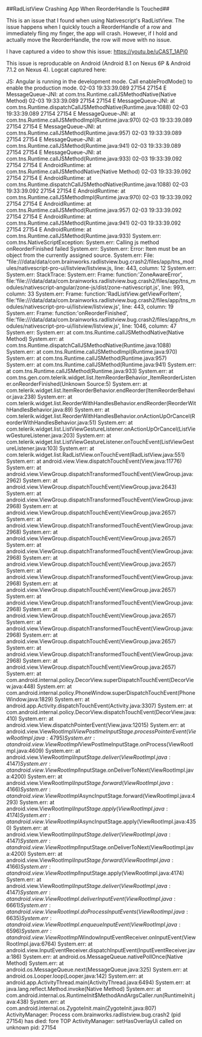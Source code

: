 ##RadListView Crashing App When ReorderHandle Is Touched##

This is an issue that I found when using Nativescript's RadListView.  The issue happens when I quickly touch a ReorderHandle of a row and immediately fling my finger, the app will crash.  However, if I hold and actually move the ReorderHandle, the row will move with no issue.

I have captured a video to show this issue: https://youtu.be/uCAST_1APj0

This issue is reproducable on Android (Android 8.1 on Nexus 6P & Android 7.1.2 on Nexus 4).  Logcat captured here:

JS: Angular is running in the development mode. Call enableProdMode() to enable the production mode.
02-03 19:33:39.089 27154 27154 E MessageQueue-JNI: 	at com.tns.Runtime.callJSMethodNative(Native Method)
02-03 19:33:39.089 27154 27154 E MessageQueue-JNI: 	at com.tns.Runtime.dispatchCallJSMethodNative(Runtime.java:1088)
02-03 19:33:39.089 27154 27154 E MessageQueue-JNI: 	at com.tns.Runtime.callJSMethodImpl(Runtime.java:970)
02-03 19:33:39.089 27154 27154 E MessageQueue-JNI: 	at com.tns.Runtime.callJSMethod(Runtime.java:957)
02-03 19:33:39.089 27154 27154 E MessageQueue-JNI: 	at com.tns.Runtime.callJSMethod(Runtime.java:941)
02-03 19:33:39.089 27154 27154 E MessageQueue-JNI: 	at com.tns.Runtime.callJSMethod(Runtime.java:933)
02-03 19:33:39.092 27154 27154 E AndroidRuntime: 	at com.tns.Runtime.callJSMethodNative(Native Method)
02-03 19:33:39.092 27154 27154 E AndroidRuntime: 	at com.tns.Runtime.dispatchCallJSMethodNative(Runtime.java:1088)
02-03 19:33:39.092 27154 27154 E AndroidRuntime: 	at com.tns.Runtime.callJSMethodImpl(Runtime.java:970)
02-03 19:33:39.092 27154 27154 E AndroidRuntime: 	at com.tns.Runtime.callJSMethod(Runtime.java:957)
02-03 19:33:39.092 27154 27154 E AndroidRuntime: 	at com.tns.Runtime.callJSMethod(Runtime.java:941)
02-03 19:33:39.092 27154 27154 E AndroidRuntime: 	at com.tns.Runtime.callJSMethod(Runtime.java:933)
System.err: com.tns.NativeScriptException: 
System.err: Calling js method onReorderFinished failed
System.err: 
System.err: Error: Item must be an object from the currently assigned source.
System.err: File: "file:///data/data/com.brainworks.radlistview.bug.crash2/files/app/tns_modules/nativescript-pro-ui/listview/listview.js, line: 443, column: 12
System.err: 
System.err: StackTrace: 
System.err: 	Frame: function:'ZoneAwareError', file:'file:///data/data/com.brainworks.radlistview.bug.crash2/files/app/tns_modules/nativescript-angular/zone-js/dist/zone-nativescript.js', line: 993, column: 33
System.err: 	Frame: function:'RadListView.getViewForItem', file:'file:///data/data/com.brainworks.radlistview.bug.crash2/files/app/tns_modules/nativescript-pro-ui/listview/listview.js', line: 443, column: 19
System.err: 	Frame: function:'onReorderFinished', file:'file:///data/data/com.brainworks.radlistview.bug.crash2/files/app/tns_modules/nativescript-pro-ui/listview/listview.js', line: 1046, column: 47
System.err: 
System.err: 	at com.tns.Runtime.callJSMethodNative(Native Method)
System.err: 	at com.tns.Runtime.dispatchCallJSMethodNative(Runtime.java:1088)
System.err: 	at com.tns.Runtime.callJSMethodImpl(Runtime.java:970)
System.err: 	at com.tns.Runtime.callJSMethod(Runtime.java:957)
System.err: 	at com.tns.Runtime.callJSMethod(Runtime.java:941)
System.err: 	at com.tns.Runtime.callJSMethod(Runtime.java:933)
System.err: 	at com.tns.gen.com.telerik.widget.list.ItemReorderBehavior_ItemReorderListener.onReorderFinished(Unknown Source:5)
System.err: 	at com.telerik.widget.list.ItemReorderBehavior.endReorder(ItemReorderBehavior.java:238)
System.err: 	at com.telerik.widget.list.ReorderWithHandlesBehavior.endReorder(ReorderWithHandlesBehavior.java:89)
System.err: 	at com.telerik.widget.list.ReorderWithHandlesBehavior.onActionUpOrCancel(ReorderWithHandlesBehavior.java:51)
System.err: 	at com.telerik.widget.list.ListViewGestureListener.onActionUpOrCancel(ListViewGestureListener.java:203)
System.err: 	at com.telerik.widget.list.ListViewGestureListener.onTouchEvent(ListViewGestureListener.java:103)
System.err: 	at com.telerik.widget.list.RadListView.onTouchEvent(RadListView.java:551)
System.err: 	at android.view.View.dispatchTouchEvent(View.java:11776)
System.err: 	at android.view.ViewGroup.dispatchTransformedTouchEvent(ViewGroup.java:2962)
System.err: 	at android.view.ViewGroup.dispatchTouchEvent(ViewGroup.java:2643)
System.err: 	at android.view.ViewGroup.dispatchTransformedTouchEvent(ViewGroup.java:2968)
System.err: 	at android.view.ViewGroup.dispatchTouchEvent(ViewGroup.java:2657)
System.err: 	at android.view.ViewGroup.dispatchTransformedTouchEvent(ViewGroup.java:2968)
System.err: 	at android.view.ViewGroup.dispatchTouchEvent(ViewGroup.java:2657)
System.err: 	at android.view.ViewGroup.dispatchTransformedTouchEvent(ViewGroup.java:2968)
System.err: 	at android.view.ViewGroup.dispatchTouchEvent(ViewGroup.java:2657)
System.err: 	at android.view.ViewGroup.dispatchTransformedTouchEvent(ViewGroup.java:2968)
System.err: 	at android.view.ViewGroup.dispatchTouchEvent(ViewGroup.java:2657)
System.err: 	at android.view.ViewGroup.dispatchTransformedTouchEvent(ViewGroup.java:2968)
System.err: 	at android.view.ViewGroup.dispatchTouchEvent(ViewGroup.java:2657)
System.err: 	at android.view.ViewGroup.dispatchTransformedTouchEvent(ViewGroup.java:2968)
System.err: 	at android.view.ViewGroup.dispatchTouchEvent(ViewGroup.java:2657)
System.err: 	at android.view.ViewGroup.dispatchTransformedTouchEvent(ViewGroup.java:2968)
System.err: 	at android.view.ViewGroup.dispatchTouchEvent(ViewGroup.java:2657)
System.err: 	at com.android.internal.policy.DecorView.superDispatchTouchEvent(DecorView.java:448)
System.err: 	at com.android.internal.policy.PhoneWindow.superDispatchTouchEvent(PhoneWindow.java:1829)
System.err: 	at android.app.Activity.dispatchTouchEvent(Activity.java:3307)
System.err: 	at com.android.internal.policy.DecorView.dispatchTouchEvent(DecorView.java:410)
System.err: 	at android.view.View.dispatchPointerEvent(View.java:12015)
System.err: 	at android.view.ViewRootImpl$ViewPostImeInputStage.processPointerEvent(ViewRootImpl.java:4795)
System.err: 	at android.view.ViewRootImpl$ViewPostImeInputStage.onProcess(ViewRootImpl.java:4609)
System.err: 	at android.view.ViewRootImpl$InputStage.deliver(ViewRootImpl.java:4147)
System.err: 	at android.view.ViewRootImpl$InputStage.onDeliverToNext(ViewRootImpl.java:4200)
System.err: 	at android.view.ViewRootImpl$InputStage.forward(ViewRootImpl.java:4166)
System.err: 	at android.view.ViewRootImpl$AsyncInputStage.forward(ViewRootImpl.java:4293)
System.err: 	at android.view.ViewRootImpl$InputStage.apply(ViewRootImpl.java:4174)
System.err: 	at android.view.ViewRootImpl$AsyncInputStage.apply(ViewRootImpl.java:4350)
System.err: 	at android.view.ViewRootImpl$InputStage.deliver(ViewRootImpl.java:4147)
System.err: 	at android.view.ViewRootImpl$InputStage.onDeliverToNext(ViewRootImpl.java:4200)
System.err: 	at android.view.ViewRootImpl$InputStage.forward(ViewRootImpl.java:4166)
System.err: 	at android.view.ViewRootImpl$InputStage.apply(ViewRootImpl.java:4174)
System.err: 	at android.view.ViewRootImpl$InputStage.deliver(ViewRootImpl.java:4147)
System.err: 	at android.view.ViewRootImpl.deliverInputEvent(ViewRootImpl.java:6661)
System.err: 	at android.view.ViewRootImpl.doProcessInputEvents(ViewRootImpl.java:6635)
System.err: 	at android.view.ViewRootImpl.enqueueInputEvent(ViewRootImpl.java:6596)
System.err: 	at android.view.ViewRootImpl$WindowInputEventReceiver.onInputEvent(ViewRootImpl.java:6764)
System.err: 	at android.view.InputEventReceiver.dispatchInputEvent(InputEventReceiver.java:186)
System.err: 	at android.os.MessageQueue.nativePollOnce(Native Method)
System.err: 	at android.os.MessageQueue.next(MessageQueue.java:325)
System.err: 	at android.os.Looper.loop(Looper.java:142)
System.err: 	at android.app.ActivityThread.main(ActivityThread.java:6494)
System.err: 	at java.lang.reflect.Method.invoke(Native Method)
System.err: 	at com.android.internal.os.RuntimeInit$MethodAndArgsCaller.run(RuntimeInit.java:438)
System.err: 	at com.android.internal.os.ZygoteInit.main(ZygoteInit.java:807)
ActivityManager: Process com.brainworks.radlistview.bug.crash2 (pid 27154) has died: fore TOP 
ActivityManager: setHasOverlayUi called on unknown pid: 27154
